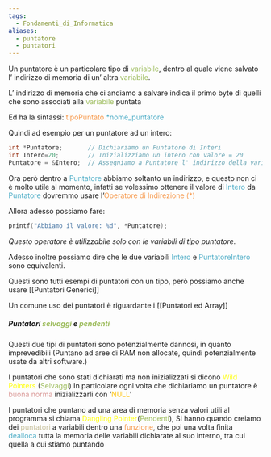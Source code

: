 ```yaml
---
tags:
  - Fondamenti_di_Informatica
aliases:
  - puntatore
  - puntatori
---
```

Un puntatore è un particolare tipo di <font color="#9bbb59">variabile</font>, dentro al quale viene salvato l’ indirizzo di memoria di un’ altra <font color="#9bbb59">variabile</font>.

L’ indirizzo di memoria che ci andiamo a salvare indica il primo byte di quelli che sono associati alla <font color="#9bbb59">variabile</font> puntata

Ed ha la sintassi:
<font color="#f79646">tipoPuntato</font> <font color="#9bbb59"><font color="#4bacc6">*nome_puntatore</font></font>

Quindi ad esempio per un puntatore ad un intero:

```c
int *Puntatore;       // Dichiariamo un Puntatore di Interi
int Intero=20;        // Inizializziamo un intero con valore = 20
Puntatore = &Intero;  // Assegniamo a Puntatore l' indirizzo della variabile Intero
```

Ora però dentro a <font color="#4bacc6">Puntatore</font> abbiamo soltanto un indirizzo, e questo non ci è molto utile al momento, infatti se volessimo ottenere il valore di <font color="#4bacc6">Intero</font> da <font color="#4bacc6">Puntatore</font> dovremmo usare l’<font color="#f79646">Operatore di Indirezione (*)</font>

Allora adesso possiamo fare:

```C
printf("Abbiamo il valore: %d", *Puntatore);
```
*Questo operatore è utilizzabile solo con le variabili di tipo puntatore.*

Adesso inoltre possiamo dire che le due variabili <font color="#4bacc6">Intero</font> e <font color="#4bacc6">PuntatoreIntero</font> sono equivalenti.

Questi sono tutti esempi di puntatori con un tipo, però possiamo anche usare [[Puntatori Generici]]

Un comune uso dei puntatori è riguardante i [[Puntatori ed Array]]




##### Puntatori <font color="#9bbb59">selvaggi</font> e <font color="#9bbb59">pendenti</font>

Questi due tipi di puntatori sono potenzialmente dannosi, in quanto imprevedibili (Puntano ad aree di RAM non allocate, quindi potenzialmente usate da altri software.) 

I puntatori che sono stati dichiarati ma non inizializzati si dicono <font color="#ffff00">Wild Pointers</font> (<font color="#9bbb59">Selvaggi</font>)
In particolare ogni volta che dichiariamo un puntatore è <font color="#d99694">buona norma</font> inizializzarli con ‘<font color="#ffc000">NULL</font>’

I puntatori che puntano ad una area di memoria senza valori utili al programma si chiama <font color="#ffff00">Dangling Pointer</font>(<font color="#9bbb59">Pendenti</font>),
Si hanno quando creiamo dei <font color="#c4bd97">puntatori</font> a variabili dentro una <font color="#f79646">funzione</font>, che poi una volta finita <font color="#4bacc6">dealloca</font> tutta la memoria delle variabili dichiarate al suo interno, tra cui quella a cui stiamo puntando

